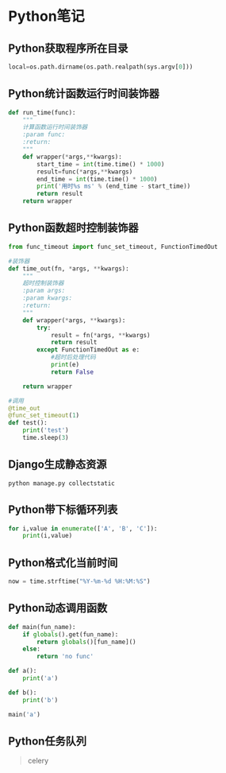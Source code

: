 # Python笔记

## Python获取程序所在目录
```python
local=os.path.dirname(os.path.realpath(sys.argv[0]))
```

## Python统计函数运行时间装饰器
```python
def run_time(func):
    """
    计算函数运行时间装饰器
    :param func: 
    :return: 
    """
    def wrapper(*args,**kwargs):
        start_time = int(time.time() * 1000)
        result=func(*args,**kwargs)
        end_time = int(time.time() * 1000)
        print('用时%s ms' % (end_time - start_time))
        return result
    return wrapper
```

## Python函数超时控制装饰器
```python
from func_timeout import func_set_timeout, FunctionTimedOut

#装饰器
def time_out(fn, *args, **kwargs):
    """
    超时控制装饰器
    :param args: 
    :param kwargs: 
    :return: 
    """
    def wrapper(*args, **kwargs):
        try:
            result = fn(*args, **kwargs)
            return result
        except FunctionTimedOut as e:
            #超时后处理代码
            print(e)
            return False

    return wrapper

#调用
@time_out
@func_set_timeout(1)
def test():
    print('test')
    time.sleep(3)

```

## Django生成静态资源
```
python manage.py collectstatic
```

## Python带下标循环列表
```python
for i,value in enumerate(['A', 'B', 'C']):
    print(i,value)
```

## Python格式化当前时间
```python
now = time.strftime("%Y-%m-%d %H:%M:%S")
```

## Python动态调用函数
```python
def main(fun_name):
    if globals().get(fun_name):
        return globals()[fun_name]()
    else:
        return 'no func'

def a():
    print('a')

def b():
    print('b')

main('a')
```

## Python任务队列
> celery